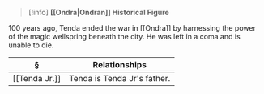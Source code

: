 >[!info] 
>**[[Ondra|Ondran]] Historical Figure**
>

100 years ago, Tenda ended the war in [[Ondra]] by harnessing the power of the magic wellspring beneath the city. He was left in a coma and is unable to die.

| § | Relationships |
| ---- | ---- |
| [[Tenda Jr.]] | Tenda is Tenda Jr's father. |
